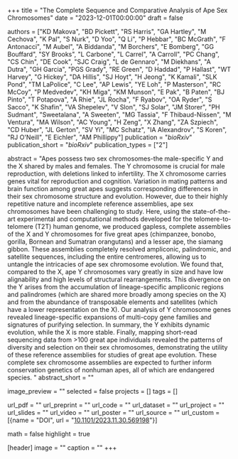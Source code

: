 +++
title = "The Complete Sequence and Comparative Analysis of Ape Sex Chromosomes"
date = "2023-12-01T00:00:00"
draft = false

authors = ["KD Makova", "BD Pickett", "RS Harris", "GA Hartley", "M Cechova", "K Pal", "S Nurk", "D Yoo", "Q Li", "P Hebbar", "BC McGrath", "F Antonacci", "M Aubel", "A Biddanda", "M Borchers", "E Bomberg", "GG Bouffard", "SY Brooks", "L Carbone", "L Carrel", "A Carroll", "PC Chang", "CS Chin", "DE Cook", "SJC Craig", "L de Gennaro", "M Diekhans", "A Dutra", "GH Garcia", "PGS Grady", "RE Green", "D Haddad", "P Hallast", "WT Harvey", "G Hickey", "DA Hillis", "SJ Hoyt", "H Jeong", "K Kamali", "SLK Pond", "TM LaPolice", "C Lee", "AP Lewis", "YE Loh", "P Masterson", "RC McCoy", "P Medvedev", "KH Miga", "KM Munson", "E Pak", "B Paten", "BJ Pinto", "T Potapova", "A Rhie", "JL Rocha", "F Ryabov", "OA Ryder", "S Sacco", "K Shafin", "VA Shepelev", "V Slon", "SJ Solar", "JM Storer", "PH Sudmant", "Sweetalana", "A Sweeten", "MG Tassia", "F Thibaud-Nissen", "M Ventura", "MA Wilson", "AC Young", "H Zeng", "X Zhang", "ZA Szpiech", "CD Huber", "JL Gerton", "SV Yi", "MC Schatz", "IA Alexandrov", "S Koren", "RJ O'Neill", "E Eichler", "AM Phillippy"]
publication = "_bioRxiv_"
publication_short = "_bioRxiv_"
publication_types = ["2"]

abstract = "Apes possess two sex chromosomes-the male-specific Y and the X shared by males and females. The Y chromosome is crucial for male reproduction, with deletions linked to infertility. The X chromosome carries genes vital for reproduction and cognition. Variation in mating patterns and brain function among great apes suggests corresponding differences in their sex chromosome structure and evolution. However, due to their highly repetitive nature and incomplete reference assemblies, ape sex chromosomes have been challenging to study. Here, using the state-of-the-art experimental and computational methods developed for the telomere-to-telomere (T2T) human genome, we produced gapless, complete assemblies of the X and Y chromosomes for five great apes (chimpanzee, bonobo, gorilla, Bornean and Sumatran orangutans) and a lesser ape, the siamang gibbon. These assemblies completely resolved ampliconic, palindromic, and satellite sequences, including the entire centromeres, allowing us to untangle the intricacies of ape sex chromosome evolution. We found that, compared to the X, ape Y chromosomes vary greatly in size and have low alignability and high levels of structural rearrangements. This divergence on the Y arises from the accumulation of lineage-specific ampliconic regions and palindromes (which are shared more broadly among species on the X) and from the abundance of transposable elements and satellites (which have a lower representation on the X). Our analysis of Y chromosome genes revealed lineage-specific expansions of multi-copy gene families and signatures of purifying selection. In summary, the Y exhibits dynamic evolution, while the X is more stable. Finally, mapping short-read sequencing data from >100 great ape individuals revealed the patterns of diversity and selection on their sex chromosomes, demonstrating the utility of these reference assemblies for studies of great ape evolution. These complete sex chromosome assemblies are expected to further inform conservation genetics of nonhuman apes, all of which are endangered species.
"
abstract_short = ""

image_preview = ""
selected = false
projects = []
tags = []

url_pdf = ""
url_preprint = ""
url_code = ""
url_dataset = ""
url_project = ""
url_slides = ""
url_video = ""
url_poster = ""
url_source = ""
url_custom = [{name = "DOI", url = "[10.1101/2023.11.30.569198](https://www.biorxiv.org/content/10.1101/2023.11.30.569198v2)"}]

math = false
highlight = true

[header]
image = ""
caption = ""
+++
